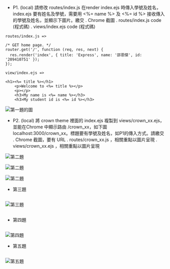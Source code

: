 * P1.  (local) 請修改 routes/index.js 在render index.ejs 時傳入學號及姓名，index.ejs 要有姓名及學號，需要用 <%= name %> 及 <%= id %> 接收傳入的學號及姓名，並顯示下圖片。繳交
  . Chrome 截圖
  . routes/index.js code (程式碼)
  . views/index.ejs code (程式碼)


```
routes/index.js =>

/* GET home page. */
router.get('/', function (req, res, next) {
  res.render('index', { title: 'Express', name: '邵恩傑', id: '209410751' });
});

```

```
view/index.ejs =>

<h1><%= title %></h1>
    <p>Welcome to <%= title %></p>
    <p></p>
    <h3>My name is <%= name %></h3>
    <h3>My student id is <%= id %></h3>

```

![第一題的圖](https://i.imgur.com/aZt2UTo.png)
* P2.  (local) 將 crown theme 裡面的 index.ejs 複製到 views/crown_xx.ejs，並能在Chrome 中顯示路由 /crown_xx，如下圖  localhost:3000/crown_xx。標題要有學號及姓名，如P1的傳入方式。請繳交
  . Chrome 截圖，要有 URL
  . routes/crown_xx.js ，相關重點以圖片呈現
  . views/crown_xx.ejs  ，相關重點以圖片呈現

![第二題](https://i.imgur.com/9pBSbip.jpg)

![第二題]()

![第二題]()

- 第三題

```

```

![第三題](https://i.imgur.com/E0BtQ2Q.jpg)

```

```

- 第四題

```

```

![第四題](https://i.imgur.com/ffkQUHX.png)

- 第五題

```

```

![第五題](https://i.imgur.com/adVM9Ps.jpg)
